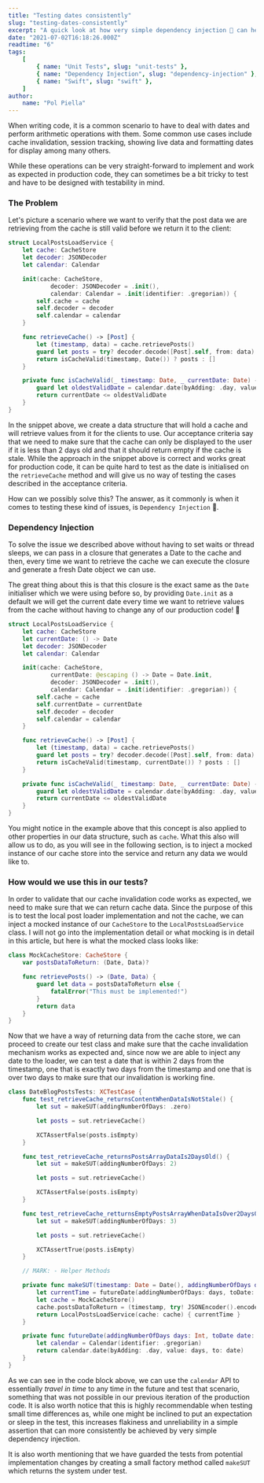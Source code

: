 ```yaml
---
title: "Testing dates consistently"
slug: "testing-dates-consistently"
excerpt: "A quick look at how very simple dependency injection 💉 can help testing date differences using cache invalidation as an example."
date: "2021-07-02T16:18:26.000Z"
readtime: "6"
tags:
    [
        { name: "Unit Tests", slug: "unit-tests" },
        { name: "Dependency Injection", slug: "dependency-injection" },
        { name: "Swift", slug: "swift" },
    ]
author:
    name: "Pol Piella"
---
```


When writing code, it is a common scenario to have to deal with dates and perform arithmetic operations with them. Some common use cases include cache invalidation, session tracking, showing live data and formatting dates for display among many others.

While these operations can be very straight-forward to implement and work as expected in production code, they can sometimes be a bit tricky to test and have to be designed with testability in mind.

### The Problem

Let's picture a scenario where we want to verify that the post data we are retrieving from the cache is still valid before we return it to the client:

```swift
struct LocalPostsLoadService {
    let cache: CacheStore
    let decoder: JSONDecoder
    let calendar: Calendar

    init(cache: CacheStore,
            decoder: JSONDecoder = .init(),
            calendar: Calendar = .init(identifier: .gregorian)) {
        self.cache = cache
        self.decoder = decoder
        self.calendar = calendar
    }

    func retrieveCache() -> [Post] {
        let (timestamp, data) = cache.retrievePosts()
        guard let posts = try? decoder.decode([Post].self, from: data) else { return [] }
        return isCacheValid(timestamp, Date()) ? posts : []
    }

    private func isCacheValid(_ timestamp: Date, _ currentDate: Date) -> Bool {
        guard let oldestValidDate = calendar.date(byAdding: .day, value: 2, to: timestamp) else { return false }
        return currentDate <= oldestValidDate
    }
}
```

In the snippet above, we create a data structure that will hold a cache and will retrieve values from it for the clients to use. Our acceptance criteria say that we need to make sure that the cache can only be displayed to the user if it is less than 2 days old and that it should return empty if the cache is stale. While the approach in the snippet above is correct and works great for production code, it can be quite hard to test as the date is initialised on the `retrieveCache` method and will give us no way of testing the cases described in the acceptance criteria.

How can we possibly solve this? The answer, as it commonly is when it comes to testing these kind of issues, is `Dependency Injection` 💉.

### Dependency Injection

To solve the issue we described above without having to set waits or thread sleeps, we can pass in a closure that generates a Date to the cache and then, every time we want to retrieve the cache we can execute the closure and generate a fresh Date object we can use.

The great thing about this is that this closure is the exact same as the `Date` initialiser which we were using before so, by providing `Date.init` as a default we will get the current date every time we want to retrieve values from the cache without having to change any of our production code! 🎉

```swift
struct LocalPostsLoadService {
    let cache: CacheStore
    let currentDate: () -> Date
    let decoder: JSONDecoder
    let calendar: Calendar

    init(cache: CacheStore,
            currentDate: @escaping () -> Date = Date.init,
            decoder: JSONDecoder = .init(),
            calendar: Calendar = .init(identifier: .gregorian)) {
        self.cache = cache
        self.currentDate = currentDate
        self.decoder = decoder
        self.calendar = calendar
    }

    func retrieveCache() -> [Post] {
        let (timestamp, data) = cache.retrievePosts()
        guard let posts = try? decoder.decode([Post].self, from: data) else { return [] }
        return isCacheValid(timestamp, currentDate()) ? posts : []
    }

    private func isCacheValid(_ timestamp: Date, _ currentDate: Date) -> Bool {
        guard let oldestValidDate = calendar.date(byAdding: .day, value: 2, to: timestamp) else { return false }
        return currentDate <= oldestValidDate
    }
}
```

You might notice in the example above that this concept is also applied to other properties in our data structure, such as `cache`. What this also will allow us to do, as you will see in the following section, is to inject a mocked instance of our cache store into the service and return any data we would like to.

### How would we use this in our tests?

In order to validate that our cache invalidation code works as expected, we need to make sure that we can return cache data. Since the purpose of this is to test the local post loader implementation and not the cache, we can inject a mocked instance of our `CacheStore` to the `LocalPostsLoadService` class. I will not go into the implementation detail or what mocking is in detail in this article, but here is what the mocked class looks like:

```swift
class MockCacheStore: CacheStore {
    var postsDataToReturn: (Date, Data)?

    func retrievePosts() -> (Date, Data) {
        guard let data = postsDataToReturn else {
            fatalError("This must be implemented!")
        }
        return data
    }
}
```

Now that we have a way of returning data from the cache store, we can proceed to create our test class and make sure that the cache invalidation mechanism works as expected and, since now we are able to inject any date to the loader, we can test a date that is within 2 days from the timestamp, one that is exactly two days from the timestamp and one that is over two days to make sure that our invalidation is working fine.

```swift
class DateBlogPostsTests: XCTestCase {
    func test_retrieveCache_returnsContentWhenDataIsNotStale() {
        let sut = makeSUT(addingNumberOfDays: .zero)

        let posts = sut.retrieveCache()

        XCTAssertFalse(posts.isEmpty)
    }

    func test_retrieveCache_returnsPostsArrayDataIs2DaysOld() {
        let sut = makeSUT(addingNumberOfDays: 2)

        let posts = sut.retrieveCache()

        XCTAssertFalse(posts.isEmpty)
    }

    func test_retrieveCache_retturnsEmptyPostsArrayWhenDataIsOver2DaysOld() {
        let sut = makeSUT(addingNumberOfDays: 3)

        let posts = sut.retrieveCache()

        XCTAssertTrue(posts.isEmpty)
    }

    // MARK: - Helper Methods

    private func makeSUT(timestamp: Date = Date(), addingNumberOfDays days: Int, posts: [Post] = [Post()]) -> LocalPostsLoadService {
        let currentTime = futureDate(addingNumberOfDays: days, toDate: timestamp)!
        let cache = MockCacheStore()
        cache.postsDataToReturn = (timestamp, try! JSONEncoder().encode(posts))
        return LocalPostsLoadService(cache: cache) { currentTime }
    }

    private func futureDate(addingNumberOfDays days: Int, toDate date: Date) -> Date? {
        let calendar = Calendar(identifier: .gregorian)
        return calendar.date(byAdding: .day, value: days, to: date)
    }
}
```

As we can see in the code block above, we can use the `calendar` API to essentially _travel in time_ to any time in the future and test that scenario, something that was not possible in our previous iteration of the production code. It is also worth notice that this is highly recommendable when testing small time differences as, while one might be inclined to put an expectation or sleep in the test, this increases flakiness and unreliability in a simple assertion that can more consistently be achieved by very simple dependency injection.

It is also worth mentioning that we have guarded the tests from potential implementation changes by creating a small factory method called `makeSUT` which returns the system under test.
